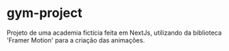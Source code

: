 # gym-project
Projeto de uma academia fictícia feita em NextJs, utilizando da biblioteca 'Framer Motion' para a criação das animações.
